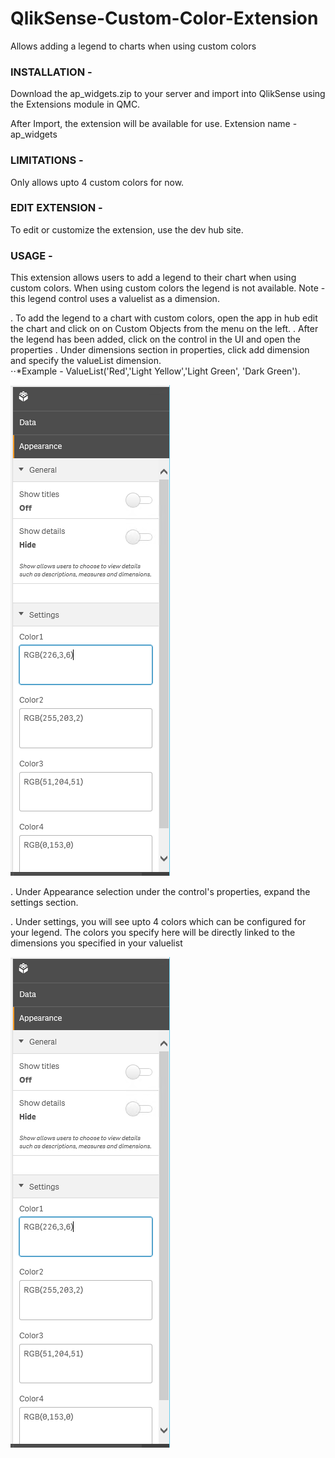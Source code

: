 # QlikSense-Custom-Color-Extension
Allows adding a legend to charts when using custom colors

<h3>INSTALLATION -</h3> 
Download the ap_widgets.zip to your server and import into QlikSense using the Extensions module in QMC.

After Import, the extension will be available for use.  Extension name - ap_widgets

<h3>LIMITATIONS - </h3>
Only allows upto 4 custom colors for now.

<h3>EDIT EXTENSION - </h3>
To edit or customize the extension, use the dev hub site.

<h3>USAGE - </h3>
This extension allows users to add a legend to their chart when using custom colors.  When using custom colors the legend is not available. 
Note - this legend control uses a valuelist as a dimension.

. To add the legend to a chart with custom colors, open the app in hub edit the chart and click on on Custom Objects from the menu on the left.
. After the legend has been added, click on the control in the UI and open the properties
. Under dimensions section in properties, click add dimension and specify the valueList dimension.  
⋅⋅*Example - ValueList('Red','Light Yellow','Light Green', 'Dark Green'). 

![image](https://github.com/mody7860/QlikSense-Custom-Color-Extension/blob/master/Settings.PNG)  

. Under Appearance selection under the control's properties, expand the settings section.

. Under settings, you will see upto 4 colors which can be configured for your legend.  The colors you specify here will be directly linked to the dimensions you specified in your valuelist

![Preview](https://github.com/mody7860/QlikSense-Custom-Color-Extension/blob/master/Settings.PNG)
